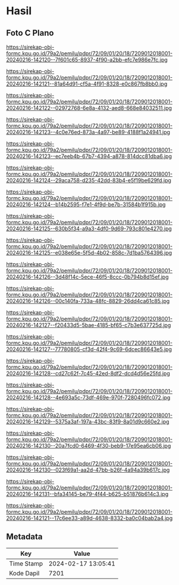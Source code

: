 # Hasil

## Foto C Plano

https://sirekap-obj-formc.kpu.go.id/79a2/pemilu/pdpr/72/09/01/20/18/7209012018001-20240216-142120--7f601c65-8937-4f90-a2bb-efc7e986e7fc.jpg

https://sirekap-obj-formc.kpu.go.id/79a2/pemilu/pdpr/72/09/01/20/18/7209012018001-20240216-142121--81a64d91-cf5a-4f91-8328-e0c867fb8bb0.jpg

https://sirekap-obj-formc.kpu.go.id/79a2/pemilu/pdpr/72/09/01/20/18/7209012018001-20240216-142122--02972768-6e8a-4132-aed8-668e84032511.jpg

https://sirekap-obj-formc.kpu.go.id/79a2/pemilu/pdpr/72/09/01/20/18/7209012018001-20240216-142123--4c0e76ed-873a-4a97-be89-4188f1a24941.jpg

https://sirekap-obj-formc.kpu.go.id/79a2/pemilu/pdpr/72/09/01/20/18/7209012018001-20240216-142123--ec7eeb4b-67b7-4394-a878-814dcc81dba6.jpg

https://sirekap-obj-formc.kpu.go.id/79a2/pemilu/pdpr/72/09/01/20/18/7209012018001-20240216-142124--29aca758-d235-42dd-83b4-e5f19be629fd.jpg

https://sirekap-obj-formc.kpu.go.id/79a2/pemilu/pdpr/72/09/01/20/18/7209012018001-20240216-142124--b14b2595-f7e1-4f9d-be7b-31584b1f915b.jpg

https://sirekap-obj-formc.kpu.go.id/79a2/pemilu/pdpr/72/09/01/20/18/7209012018001-20240216-142125--630b5f34-a9a3-4df0-9d69-793c801e4270.jpg

https://sirekap-obj-formc.kpu.go.id/79a2/pemilu/pdpr/72/09/01/20/18/7209012018001-20240216-142125--e038e65e-5f5d-4b02-858c-7d1ba5764396.jpg

https://sirekap-obj-formc.kpu.go.id/79a2/pemilu/pdpr/72/09/01/20/18/7209012018001-20240216-142126--3d48f14c-5ece-46f5-8ccc-0b794b8d15ef.jpg

https://sirekap-obj-formc.kpu.go.id/79a2/pemilu/pdpr/72/09/01/20/18/7209012018001-20240216-142126--00c140fa-733a-48fc-8829-26dd4ca61c85.jpg

https://sirekap-obj-formc.kpu.go.id/79a2/pemilu/pdpr/72/09/01/20/18/7209012018001-20240216-142127--f20433d5-5bae-4185-bf65-c7b3e637725d.jpg

https://sirekap-obj-formc.kpu.go.id/79a2/pemilu/pdpr/72/09/01/20/18/7209012018001-20240216-142127--77780805-cf3d-42f4-9c69-6dcec86643e5.jpg

https://sirekap-obj-formc.kpu.go.id/79a2/pemilu/pdpr/72/09/01/20/18/7209012018001-20240216-142128--cd27c62f-7c45-42ed-8df2-dcd4d56e25fd.jpg

https://sirekap-obj-formc.kpu.go.id/79a2/pemilu/pdpr/72/09/01/20/18/7209012018001-20240216-142128--4e693a5c-73df-469e-970f-7280496fc072.jpg

https://sirekap-obj-formc.kpu.go.id/79a2/pemilu/pdpr/72/09/01/20/18/7209012018001-20240216-142129--5375a3af-197a-43bc-83f9-8a01d9c660e2.jpg

https://sirekap-obj-formc.kpu.go.id/79a2/pemilu/pdpr/72/09/01/20/18/7209012018001-20240216-142130--20a7fcd0-6469-4f30-beb9-17e95ea6cb06.jpg

https://sirekap-obj-formc.kpu.go.id/79a2/pemilu/pdpr/72/09/01/20/18/7209012018001-20240216-142130--023f69a1-aa2d-47bb-b26f-4a94a39b617c.jpg

https://sirekap-obj-formc.kpu.go.id/79a2/pemilu/pdpr/72/09/01/20/18/7209012018001-20240216-142131--bfa34145-be79-4f44-b625-b51876b614c3.jpg

https://sirekap-obj-formc.kpu.go.id/79a2/pemilu/pdpr/72/09/01/20/18/7209012018001-20240216-142121--17c6ee33-a89d-4638-8332-ba0c04bab2a4.jpg


## Metadata

| Key        | Value               |
| ---------- | ------------------- |
| Time Stamp | 2024-02-17 13:05:41 |
| Kode Dapil | 7201                |



